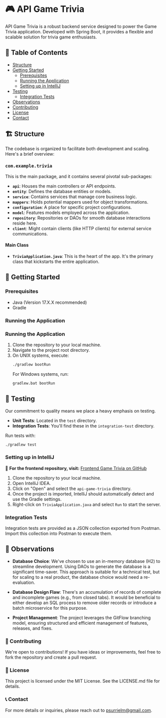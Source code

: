 # 🎮 API Game Trivia 

API Game Trivia is a robust backend service designed to power the Game Trivia application. Developed with Spring Boot, it provides a flexible and scalable solution for trivia game enthusiasts.

## 📌 Table of Contents

- [Structure](#structure)
- [Getting Started](#getting-started)
  - [Prerequisites](#prerequisites)
  - [Running the Application](#running-the-application)
  - [Setting up in IntelliJ](#setting-up-in-intellij)
- [Testing](#testing)
  - [Integration Tests](#integration-tests)
- [Observations](#observations)
- [Contributing](#contributing)
- [License](#license)
- [Contact](#contact)

## 🏗 Structure

The codebase is organized to facilitate both development and scaling. Here's a brief overview:

### `com.example.trivia`
This is the main package, and it contains several pivotal sub-packages:

- **`api`**: Houses the main controllers or API endpoints.
- **`entity`**: Defines the database entities or models.
- **`service`**: Contains services that manage core business logic.
- **`mappers`**: Holds potential mappers used for object transformations.
- **`configuration`**: A place for specific project configurations.
- **`model`**: Features models employed across the application.
- **`repository`**: Repositories or DAOs for smooth database interactions reside here.
- **`client`**: Might contain clients (like HTTP clients) for external service communications.

#### Main Class
- **`TriviaApplication.java`**: This is the heart of the app. It's the primary class that kickstarts the entire application.
## 🚀 Getting Started

### Prerequisites

- Java (Version 17.X.X recommended)
- Gradle

### Running the Application

### Running the Application

1. Clone the repository to your local machine.
2. Navigate to the project root directory.
3. On UNIX systems, execute:
   ```bash
   ./gradlew bootRun
   ```
   For Windows systems, run:
   ```bash
   gradlew.bat bootRun
   ```

## 🧪 Testing

Our commitment to quality means we place a heavy emphasis on testing.

- **Unit Tests**: Located in the `test` directory.
- **Integration Tests**: You'll find these in the `integration-test` directory.

Run tests with:
```bash
./gradlew test
```

### Setting up in IntelliJ

🔗 **For the frontend repository, visit:** [Frontend Game Trivia on GitHub](https://github.com/PolSurriel/front-game-trivia)

1. Clone the repository to your local machine.
2. Open IntelliJ IDEA.
3. Click on "Open" and select the `api-game-trivia` directory.
4. Once the project is imported, IntelliJ should automatically detect and use the Gradle settings. 
5. Right-click on `TriviaApplication.java` and select `Run` to start the server.

### Integration Tests

Integration tests are provided as a JSON collection exported from Postman. Import this collection into Postman to execute them.

## 📝 Observations

- **Database Choice**: We've chosen to use an in-memory database (H2) to streamline development. Using DAOs to generate the database is a significant time-saver. This approach is suitable for a technical test, but for scaling to a real product, the database choice would need a re-evaluation.
  
- **Database Design Flaw**: There's an accumulation of records of complete and incomplete games (e.g., from closed tabs). It would be beneficial to either develop an SQL process to remove older records or introduce a batch microservice for this purpose.

- **Project Management**: The project leverages the GitFlow branching model, ensuring structured and efficient management of features, releases, and fixes.

### 🤝 Contributing
We're open to contributions! If you have ideas or improvements, feel free to fork the repository and create a pull request.

### 📜 License
This project is licensed under the MIT License. See the LICENSE.md file for details.

### 📞 Contact
For more details or inquiries, please reach out to psurrielm@gmail.com.
